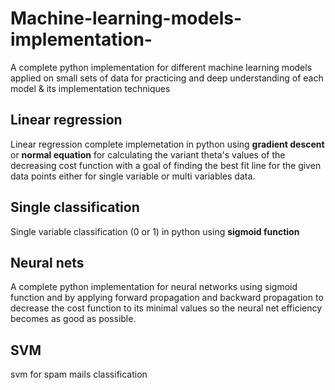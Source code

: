 # Machine-learning-models-implementation-
 A complete python implementation for different machine learning models applied on small sets of data for practicing and deep understanding of each model &amp; its implementation techniques

## **Linear regression**  
Linear regression complete implemetation in python using **gradient descent** or **normal equation** for calculating the variant theta's values of the decreasing cost function with a goal of finding the best fit line for the given data points either for single variable or multi variables data.


## **Single classification** 
Single variable classification (0 or 1) in python using **sigmoid function**



## **Neural nets** 
A complete python implementation for neural networks using sigmoid function and by applying forward propagation and backward propagation to decrease the cost function to its minimal values so the neural net efficiency becomes as good as possible.



## **SVM**
svm for spam mails classification
